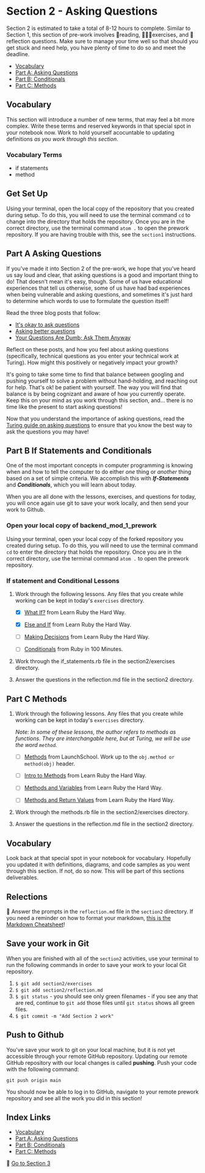 # Section 2 - Asking Questions

Section 2 is estimated to take a total of 8-12 hours to complete. Similar to Section 1, this section of pre-work involves 📒reading, 👨🏽‍💻exercises, and 📝reflection questions. Make sure to manage your time well so that should you get stuck and need help, you have plenty of time to do so and meet the deadline.

- [Vocabulary](#Vocabulary)
- [Part A: Asking Questions](#Part-A-Asking-Questions)
- [Part B: Conditionals](#Part-B-If-Statements-and-Conditionals)
- [Part C: Methods](#Part-C-Methods)

## Vocabulary

This section will introduce a number of new terms, that may feel a bit more complex. Write these terms and reserved keywords in that special spot in your notebook now. Work to hold yourself acocuntable to updating definitions _as you work through this section_.

### Vocabulary Terms

- if statements
- method

## Get Set Up

Using your terminal, open the local copy of the repository that you created during setup.  To do this, you will need to use the terminal command `cd` to change into the directory that holds the repository. Once you are in the correct directory, use the terminal command `atom .` to open the prework repository. If you are having trouble with this, see the `section1` instructions.

## Part A Asking Questions

If you've made it into Section 2 of the pre-work, we hope that you've heard us say loud and clear, that asking questions is a good and important thing to do! That doesn't mean it's easy, though. Some of us have educational experiences that tell us otherwise, some of us have had bad experiences when being vulnerable and asking questions, and sometimes it's just hard to determine which words to use to formulate the question itself!

Read the three blog posts that follow:
* [It's okay to ask questions](https://dev.to/mporam/its-okay-to-ask-questions-43hf)
* [Asking better questions](https://dev.to/josefine/asking-better-questions-2e2k)
* [Your Questions Are Dumb; Ask Them Anyway](https://dev.to/kathryngrayson/your-questions-are-dumb-ask-them-anyway-3cm6)

Reflect on these posts, and how you feel about asking questions (specifically, technical questions as you enter your technical work at Turing). How might this positively or negatively impact your growth? 

It's going to take some time to find that balance between googling and pushing yourself to solve a problem without hand-holding, and reaching out for help. That's ok! be patient with yourself. The way you will find that balance is by being cognizant and aware of how you currently operate. Keep this on your mind as you work through this section, and... there is no time like the present to start asking questions!

Now that you understand the importance of asking questions, read the [Turing guide on asking questions](https://gist.github.com/ericweissman/fb0241e226227867b6bc70a4d49227f5) to ensure that you know the best way to ask the questions you may have!

## Part B If Statements and Conditionals


One of the most important concepts in computer programming is knowing when and how to tell the computer to do either _one_ thing or _another_ thing based on a set of simple criteria.  We accomplish this with ***If-Statements*** and ***Conditionals***, which you will learn about today.

When you are all done with the lessons, exercises, and questions for today, you will once again use git to save your work locally, and then send your work to Github.

### Open your local copy of backend_mod_1_prework

Using your terminal, open your local copy of the forked repository you created during setup.  To do this, you will need to use the terminal command `cd` to enter the directory that holds the repository. Once you are in the correct directory, use the terminal command `atom .` to open the prework repository. 

### If statement and Conditional Lessons

1. Work through the following lessons. Any files that you create while working can be kept in today's `exercises` directory.

    - [X] [What If?](https://learnrubythehardway.org/book/ex29.html) from Learn Ruby the Hard Way.

    - [X] [Else and If](https://learnrubythehardway.org/book/ex30.html) from Learn Ruby the Hard Way.

    - [ ] [Making Decisions](https://learnrubythehardway.org/book/ex31.html) from Learn Ruby the Hard Way.

    - [ ] [Conditionals](http://tutorials.jumpstartlab.com/projects/ruby_in_100_minutes.html#9.-conditionals) from Ruby in 100 Minutes.

1. Work through the if_statements.rb file in the section2/exercises directory.

1. Answer the questions in the reflection.md file in the section2 directory.

## Part C Methods

1. Work through the following lessons. Any files that you create while working can be kept in today's `exercises` directory.

    _*Note*: In some of these lessons, the author refers to methods as functions. They are interchangable here, but at Turing, we will be use the word `method`._

    - [ ] [Methods](https://launchschool.com/books/ruby/read/methods) from LaunchSchool. Work up to the `obj.method or method(obj)` header. 

    - [ ] [Intro to Methods](https://learnrubythehardway.org/book/ex18.html) from Learn Ruby the Hard Way.

    - [ ] [Methods and Variables](https://learnrubythehardway.org/book/ex19.html) from Learn Ruby the Hard Way.

    - [ ] [Methods and Return Values](https://learnrubythehardway.org/book/ex21.html) from Learn Ruby the Hard Way.

1. Work through the methods.rb file in the section2/exercises directory.

1. Answer the questions in the reflection.md file in the section2 directory.

## Vocabulary

Look back at that special spot in your notebook for vocabulary. Hopefully you updated it with definitions, diagrams, and code samples as you went through this section. If not, do so now. This will be part of this sections deliverables.

## Relections

📝 Answer the prompts in the `reflection.md` file in the `section2` directory. If you need a reminder on how to format your markdown, [this is the Markdown Cheatsheet](https://github.com/adam-p/markdown-here/wiki/Markdown-Cheatsheet)!

## Save your work in Git

When you are finished with all of the `section2` activities, use your terminal to run the following commands in order to save your work to your local Git repository.

1. `$ git add section2/exercises`
2. `$ git add section2/reflection.md`
3. `$ git status` - you should see only green filenames - if you see any that are red, continue to `git add` those files until `git status` shows all green files.
4. `$ git commit -m "Add Section 2 work"`

## Push to Github

You've save your work to git on your local machine, but it is not yet accessible through your remote GitHub repository. Updating our remote GitHub repository with our local changes is called **pushing**. Push your code with the following command:

```
git push origin main
```

You should now be able to log in to GitHub, navigate to your remote prework repository and see all the work you did in this section!

## Index Links

- [Vocabulary](#Vocabulary)
- [Part A: Asking Questions](#Part-A-Asking-Questions)
- [Part B: Conditionals](#Part-B-If-Statements-and-Conditionals)
- [Part C: Methods](#Part-C-Methods)

🚀 [Go to Section 3](../section3)
